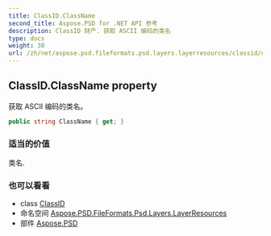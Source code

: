 ```yaml
---
title: ClassID.ClassName
second_title: Aspose.PSD for .NET API 参考
description: ClassID 财产. 获取 ASCII 编码的类名
type: docs
weight: 30
url: /zh/net/aspose.psd.fileformats.psd.layers.layerresources/classid/classname/
---
```

## ClassID.ClassName property

获取 ASCII 编码的类名。

```csharp
public string ClassName { get; }
```

### 适当的价值

类名.

### 也可以看看

* class [ClassID](../)
* 命名空间 [Aspose.PSD.FileFormats.Psd.Layers.LayerResources](../../classid/)
* 部件 [Aspose.PSD](../../../)


